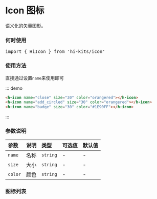<!--
 * @Author: zengshufang zengshufang@haier.com
 * @Date: 2022-07-20 16:56:13
 * @LastEditors: zengshufang zengshufang@haier.com
 * @LastEditTime: 2022-09-05 14:49:22
 * @FilePath: /hi-kits-doc/docs/comps/basic/icon.md
 * @Description: 这是默认设置,请设置`customMade`, 打开koroFileHeader查看配置 进行设置: https://github.com/OBKoro1/koro1FileHeader/wiki/%E9%85%8D%E7%BD%AE
-->
# Icon 图标
语义化的矢量图形。
### 何时使用

<pre class="language-ts">
import { HiIcon } from 'hi-kits/icon'
</pre>
### 使用方法
直接通过设置`name`来使用即可

::: demo
```html
<h-icon name="close" size="30" color="orangered"></h-icon>
<h-icon name="add_circled" size="30" color="orangered"></h-icon>
<h-icon name="badge" size="30" color="#1E90FF"></h-icon>

```
:::

### 参数说明

|参数|说明|类型|可选值|默认值
|:--|:--|:--|:-----|:---
| `name` | 名称 | `string` | - | -
| `size` | 大小 | `string` | - | -
| `color` | 颜色 | `string` | - | -  | -

### 图标列表
<iconlist />

